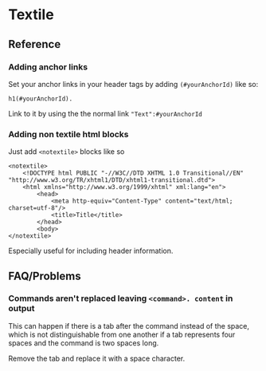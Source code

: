# Textile #

## Reference ##

### Adding anchor links ###

Set your anchor links in your header tags by adding `(#yourAnchorId)`
like so:

    h1(#yourAnchorId).

Link to it by using the the normal link `"Text":#yourAnchorId`

### Adding non textile html blocks ###

Just add `<notextile>` blocks like so

    <notextile>
    	<!DOCTYPE html PUBLIC "-//W3C//DTD XHTML 1.0 Transitional//EN" "http://www.w3.org/TR/xhtml1/DTD/xhtml1-transitional.dtd">
    	<html xmlns="http://www.w3.org/1999/xhtml" xml:lang="en">
    		<head>
    			<meta http-equiv="Content-Type" content="text/html; charset=utf-8"/>
    			<title>Title</title>
    		</head>
    		<body>
    </notextile>

Especially useful for including header information.

## FAQ/Problems ##

### Commands aren't replaced leaving `<command>. content` in output ###

This can happen if there is a tab after the command instead of the
space, which is not distinguishable from one another if a tab
represents four spaces and the command is two spaces long.

Remove the tab and replace it with a space character.
